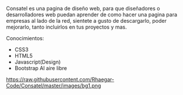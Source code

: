 Consatel es una pagina de diseño web, para que diseñadores o desarrolladores web puedan aprender de como hacer una pagina para empresas al lado de la red, sientete a gusto de descargarlo, poder mejorarlo, tanto incluirlos en tus proyectos y mas.

Conocimientos:
- CSS3
- HTML5
- Javascript(Design)
- Bootstrap
Al aire libre

https://raw.githubusercontent.com/Rhaegar-Code/Consatel/master/images/bg1.png
